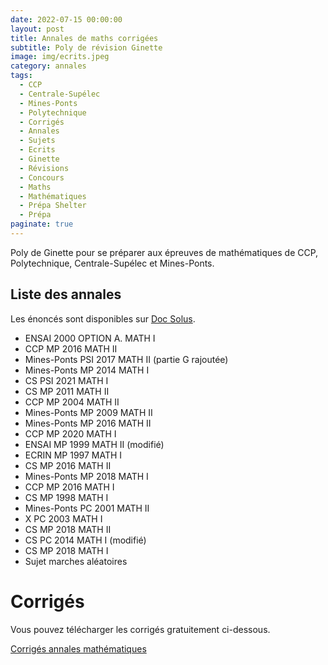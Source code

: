 ```yaml
---
date: 2022-07-15 00:00:00
layout: post
title: Annales de maths corrigées
subtitle: Poly de révision Ginette 
image: img/ecrits.jpeg
category: annales
tags:
  - CCP
  - Centrale-Supélec
  - Mines-Ponts
  - Polytechnique
  - Corrigés
  - Annales
  - Sujets
  - Ecrits
  - Ginette
  - Révisions
  - Concours
  - Maths
  - Mathématiques
  - Prépa Shelter
  - Prépa
paginate: true
---
```


Poly de Ginette pour se préparer aux épreuves de mathématiques de CCP, Polytechnique, Centrale-Supélec et Mines-Ponts.

## Liste des annales 

Les énoncés sont disponibles sur [Doc Solus](https://www.doc-solus.fr/).

- ENSAI 2000 OPTION A. MATH I
- CCP MP 2016 MATH II
- Mines-Ponts PSI 2017 MATH II (partie G rajoutée)
- Mines-Ponts MP  2014 MATH I
- CS PSI 2021 MATH I
- CS MP 2011 MATH II
- CCP MP 2004 MATH II
- Mines-Ponts MP 2009 MATH II
- Mines-Ponts MP 2016 MATH II
- CCP MP 2020 MATH I
- ENSAI MP 1999 MATH II (modifié)
- ECRIN MP 1997 MATH I
- CS MP 2016 MATH II
- Mines-Ponts MP 2018 MATH I
- CCP MP 2016 MATH I
- CS MP 1998 MATH I
- Mines-Ponts PC 2001 MATH II
- X PC 2003 MATH I
- CS MP 2018 MATH II
- CS PC 2014 MATH I (modifié)
- CS MP 2018 MATH I
- Sujet marches aléatoires

# Corrigés 

Vous pouvez télécharger les corrigés gratuitement ci-dessous.

[Corrigés annales mathématiques](/assets/documents/annales/annales-corrigees-mathematiques.pdf)

